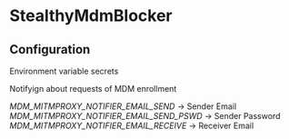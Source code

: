 # StealthyMdmBlocker

## Configuration

Environment variable secrets

Notifyign about requests of MDM enrollment

*MDM_MITMPROXY_NOTIFIER_EMAIL_SEND* -> Sender Email
*MDM_MITMPROXY_NOTIFIER_EMAIL_SEND_PSWD* -> Sender Password
*MDM_MITMPROXY_NOTIFIER_EMAIL_RECEIVE* -> Receiver Email

